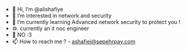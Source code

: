 - 👋 Hi, I’m @alishafiye
- 👀 I’m interested in network and security
- 🌱 I’m currently learning Advanced network security to protect you !
- ⚙️. currently an it noc engineer 
- 💞️ NO :3
- 📫 How to reach me ? - ashafiei@sepehrpay.com
  


<!---
alishafiye/alishafiye is a ✨ special ✨ repository because its `README.md` (this file) appears on your GitHub profile.
You can click the Preview link to take a look at your changes.
--->
